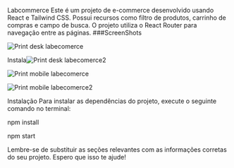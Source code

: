Labcommerce Este é um projeto de e-commerce desenvolvido usando React e Tailwind CSS. Possui recursos como filtro de produtos, carrinho de compras e campo de busca. O projeto utiliza o React Router para navegação entre as páginas. ###ScreenShots 

![Print desk labecomerce](https://github.com/MatheusChrist91/e-comerce-matheus/assets/123036490/74115f3d-c85a-45b4-96d1-daeaba6d3aad)

Instala![Print desk labecomerce2](https://github.com/MatheusChrist91/e-comerce-matheus/assets/123036490/0e12dc8b-b1d6-4ad6-be84-9490b2c8e925)

![Print  mobile labecomerce](https://github.com/MatheusChrist91/e-comerce-matheus/assets/123036490/7b3264ef-748e-4be6-8dc5-aef551a9d3a2)

![Print  mobile labecomerce2](https://github.com/MatheusChrist91/e-comerce-matheus/assets/123036490/71dfeccb-0b2f-436c-9efd-07a59fbca700)

Instalação
Para instalar as dependências do projeto, execute o seguinte comando no terminal:

npm install

npm start



Lembre-se de substituir as seções relevantes com as informações corretas do seu projeto. Espero que isso te ajude!
